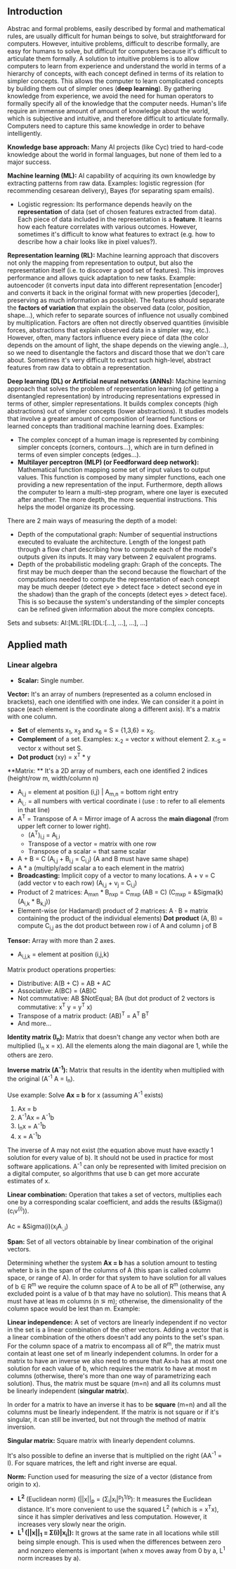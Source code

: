## Introduction

Abstrac and formal problems, easily described by formal and mathematical rules, are usually difficult for human beings to solve, but straightforward for computers. However, intuitive problems, difficult to describe formally, are easy for humans to solve, but difficult for computers because it's difficult to articulate them formally. A solution to intuitive problems is to allow computers to learn from experience and understand the world in terms of a hierarchy of concepts, with each concept defined in terms of its relation to simpler concepts. This allows the computer to learn complicated concepts by building them out of simpler ones (**deep learning**). By gathering knowledge from experience, we avoid the need for human operators to formally specify all of the knowledge that the computer needs. Human's life require an immense amount of amount of knowledge about the world, which is subjective and intuitive, and therefore difficult to articulate formally. Computers need to capture this same knowledge in order to behave intelligently.

**Knowledge base approach:** Many AI projects (like Cyc) tried to hard-code knowledge about the world in formal languages, but none of them led to a major success.

**Machine learning (ML):** AI capability of acquiring its own knowledge by extracting patterns from raw data. Examples: logistic regression (for recommending cesarean delivery), Bayes (for separating spam emails). 
  - Logistic regression: Its performance depends heavily on the **representation** of data (set of chosen features extracted from data). Each piece of data included in the representation is a **feature**. It learns how each feature correlates with various outcomes. However, sometimes it's difficult to know what features to extract (e.g. how to describe how a chair looks like in pixel values?).

**Representation learning (RL):** Machine learning approach that discovers not only the mapping from representation to output, but also the representation itself (i.e. to discover a good set of features). This improves performance and allows quick adaptation to new tasks. Example: autoencoder (it converts input data into different representation [encoder] and converts it back in the original format with new properties [decoder], preserving as much information as possible). The features should separate the **factors of variation** that explain the observed data (color, position, shape...), which refer to separate sources of influence not usually combined by multiplication. Factors are often not directly observed quantities (invisible forces, abstractions that explain observed data in a simpler way, etc.). However, often, many factors influence every piece of data (the color depends on the amount of light, the shape depends on the viewing angle...), so we need to disentangle the factors and discard those that we don't care about. Sometimes it's very difficult to extract such high-level, abstract features from raw data to obtain a representation.

**Deep learning (DL) or Artificial neural networks (ANNs):** Machine learning approach that solves the problem of representation learning (of getting a disentangled representation) by introducing representations expressed in terms of other, simpler representations. It builds complex concepts (high abstractions) out of simpler concepts (lower abstractions). It studies models that involve a greater amount of composition of learned functions or learned concepts than traditional machine learning does. Examples: 
- The complex concept of a human image is represented by combining simpler concepts (corners, contours...), which are in turn defined in terms of even simpler concepts (edges...). 
- **Multilayer perceptron (MLP) (or Feedforward deep network):** Mathematical function mapping some set of input values to output values. This function is composed by many simpler functions, each one providing a new representation of the input.
Furthermore, depth allows the computer to learn a multi-step program, where one layer is executed after another. The more depth, the more sequential instructions. This helps the model organize its processing.

There are 2 main ways of measuring the depth of a model:
- Depth of the computational graph: Number of sequential instructions executed to evaluate the architecture. Length of the longest path through a flow chart describing how to compute each of the model's outputs given its inputs. It may vary between 2 equivalent programs. 
- Depth of the probabilistic modeling graph: Graph of the concepts. 
The first may be much deeper than the second because the flowchart of the computations needed to compute the representation of each concept may be much deeper (detect eye > detect face > detect second eye in the shadow) than the graph of the concepts (detect eyes > detect face). This is so because the system's understanding of the simpler concepts can be refined given information about the more complex concepts.

Sets and subsets:
AI:[ML:[RL:[DL:[...], ...], ...], ...]


## Applied math

### Linear algebra

- **Scalar:** Single number. 

**Vector:** It's an array of numbers (represented as a column enclosed in brackets), each one identified with one index. We can consider it a point in space (each element is the coordinate along a different axis). It's a matrix with one column.
- **Set** of elements x<sub>1</sub>, x<sub>3</sub> and x<sub>6</sub> = S = {1,3,6} = x<sub>S</sub>. 
- **Complement** of a set. Examples: x<sub>-2</sub> = vector x without element 2.  x<sub>-S</sub> = vector x without set S.
- **Dot product** (xy) = x<sup>T</sup> * y

**Matrix: ** It's a 2D array of numbers, each one identified 2 indices (height/row m, width/column n)
- A<sub>i,j</sub> = element at position (i,j) | A<sub>m,n</sub> = bottom right entry
- A<sub>i,:</sub> = all numbers with vertical coordinate i (use : to refer to all elements in that line)
- A<sup>T</sup> = Transpose of A = Mirror image of A across the **main diagonal** (from upper left corner to lower right).
  - (A<sup>T</sup>)<sub>i,j</sub> = A<sub>j,i</sub>
  - Transpose of a vector = matrix with one row
  - Transpose of a scalar = that same scalar
- A + B = C (A<sub>i,j</sub> + B<sub>i,j</sub> = C<sub>i,j</sub>) (A and B must have same shape)
- A * a (multiply/add scalar a to each element in the matrix)
- **Broadcasting:** Implicit copy of a vector to many locations. A + v = C (add vector v to each row) (A<sub>i,j</sub> + v<sub>j</sub> = C<sub>i,j</sub>)
- Product of 2 matrices: A<sub>mxn</sub> * B<sub>nxp</sub> = C<sub>mxp</sub> (AB = C) (C<sub>mxp</sub> = &Sigma(k)(A<sub>i,k</sub> * B<sub>k,j</sub>))
- Element-wise (or Hadamard) product of 2 matrices: A · B = matrix containing the product of the individual elements)
**Dot product** (A, B) = compute C<sub>i,j</sub> as the dot product between row i of A and column j of B

**Tensor:** Array with more than 2 axes.
- A<sub>i,j,k</sub> = element at position (i,j,k)

Matrix product operations properties:
- Distributive: A(B + C) = AB + AC
- Associative: A(BC) = (AB)C
- Not commutative: AB $NotEqual; BA (but dot product of 2 vectors is commutative: x<sup>T</sup> y = y<sup>T</sup> x)
- Transpose of a matrix product: (AB)<sup>T</sup> = A<sup>T</sup> B<sup>T</sup>
- And more...

**Identity matrix (I<sub>n</sub>):** Matrix that doesn't change any vector when both are multiplied (I<sub>n</sub> x = x). All the elements along the main diagonal are 1, while the others are zero.

**Inverse matrix (A<sup>-1</sup>):** Matrix that results in the identity when multiplied with the original (A<sup>-1</sup> A = I<sub>n</sub>). 

Use example: Solve **Ax = b** for x (assuming A<sup>-1</sup> exists)
1. Ax = b
2. A<sup>-1</sup>Ax = A<sup>-1</sup>b
3. I<sub>n</sub>x = A<sup>-1</sup>b
4. x = A<sup>-1</sup>b 

The inverse of A may not exist (the equation above must have exactly 1 solution for every value of b). It should not be used in practice for most software applications. A<sup>-1</sup> can only be represented with limited precision on a digital computer, so algorithms that use b can get more accurate estimates of x.

**Linear combination:** Operation that takes a set of vectors, multiplies each one by a corresponding scalar coefficient, and adds the results (&Sigma(i)(c<sub>i</sub>v<sup>(i)</sup>)).

Ac = &Sigma(i)(x<sub>i</sub>A<sub>:,i</sub>)

**Span:** Set of all vectors obtainable by linear combination of the original vectors. 

Determining whether the system **Ax = b** has a solution amount to testing wheter b is in the span of the columns of A (this span is called column space, or range of A). In order for that system to have solution for all values of b &isin; R<sup>m</sup> we require the column space of A to be all of R<sup>m</sup> (otherwise, any excluded point is a value of b that may have no solution). This means that A must have at leas m columns (n &#8925; m); otherwise, the dimensionality of the column space would be lest than m. Example: 

**Linear independence:** A set of vectors are linearly independent if no vector in the set is a linear combination of the other vectors. Adding a vector that is a linear combination of the others doesn't add any points to the set's span. For the column space of a matrix to encompass all of R<sup>m</sup>, the matrix must contain at least one set of m linearly independent columns. In order for a matrix to have an inverse we also need to ensure that Ax=b has at most one solution for each value of b, which requires the matrix to have at most m columns (otherwise, there's more than one way of parametrizing each solution). Thus, the matrix must be square (m=n) and all its columns must be linearly independent (**singular matrix**).

In order for a matrix to have an inverse it has to be **square** (m=n) and all the columns must be linearly independent. If the matrix is not square or if it's singular, it can still be inverted, but not through the method of matrix inversion. 

**Singular matrix:** Square matrix with linearly dependent columns. 

It's also possible to define an inverse that is multiplied on the right (AA<sup>-1</sup> = I). For square matrices, the left and right inverse are equal.

**Norm:** Function used for measuring the size of a vector (distance from origin to x).
- **L<sup>2</sup>** (Euclidean norm) (||x||<sub>p</sub> = (&Sigma;<sub>i</sub>|x<sub>i</sub>|<sup>p</sup>)<sup>1/p</sup>): It measures the Euclidean distance. It's more convenient to use the squared L<sup>2</sup> (which is = x<sup>T</sup>x), since it has simpler derivatives and less computation. However, it increases very slowly near the origin.
- **L<sup>1</sup> (||x||<sub>1</sub> = &Sigma;(i)|x<sub>i</sub>|):** It grows at the same rate in all locations while still being simple enough. This is used when the differences between zero and nonzero elements is important (when x moves away from 0 by a, L<sup>1</sup> norm increases by a).























